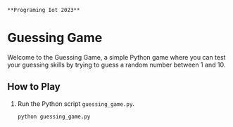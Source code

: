  `**Programing Iot 2023**`
# Guessing Game

Welcome to the Guessing Game, a simple Python game where you can test your guessing skills by trying to guess a random number between 1 and 10.

## How to Play

1. Run the Python script `guessing_game.py`.

   ```shell
   python guessing_game.py